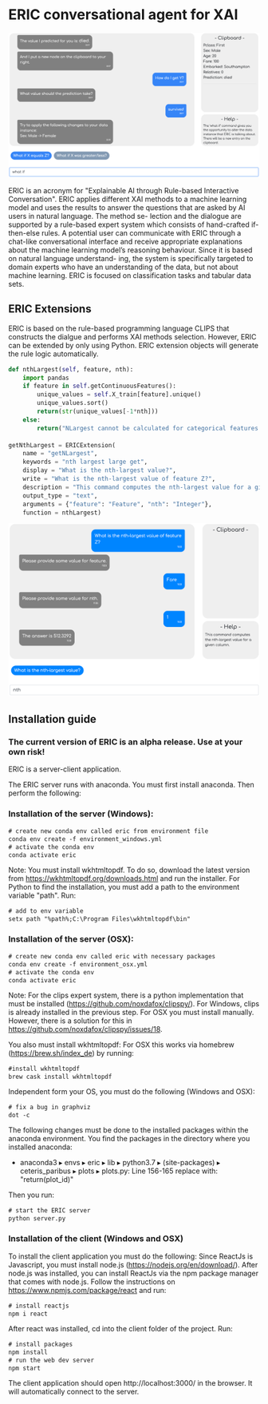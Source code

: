 # ERIC conversational agent for XAI

![interface](/ERIC_interface.png)

ERIC is an acronym for "Explainable AI through Rule-based Interactive Conversation". ERIC applies different XAI methods to a machine learning model and uses the results to answer the questions that are asked by AI users in natural language. The method se- lection and the dialogue are supported by a rule-based expert system which consists of hand-crafted if-then-else rules. A potential user can communicate with ERIC through a chat-like conversational interface and receive appropriate explanations about the machine learning model’s reasoning behaviour. Since it is based on natural language understand- ing, the system is specifically targeted to domain experts who have an understanding of the data, but not about machine learning. ERIC is focused on classification tasks and tabular data sets.

## ERIC Extensions

ERIC is based on the rule-based programming language CLIPS that constructs the dialgue and performs XAI methods selection. However, ERIC can be extended by only using Python. ERIC extension objects will generate the rule logic automatically.

```python
def nthLargest(self, feature, nth):
    import pandas
    if feature in self.getContinuousFeatures():
        unique_values = self.X_train[feature].unique()
        unique_values.sort()
        return(str(unique_values[-1*nth]))
    else:
        return("NLargest cannot be calculated for categorical features.")

getNthLargest = ERICExtension(
    name = "getNLargest", 
    keywords = "nth largest large get",
    display = "What is the nth-largest value?",
    write = "What is the nth-largest value of feature Z?",
    description = "This command computes the nth-largest value for a given column.",
    output_type = "text", 
    arguments = {"feature": "Feature", "nth": "Integer"}, 
    function = nthLargest)
```

![interface](/ERIC_extension.png)

## Installation guide

### The current version of ERIC is an alpha release. Use at your own risk! ###

ERIC is a server-client application. 

The ERIC server runs with anaconda. You must first install anaconda. Then perform the following:

### Installation of the server (Windows):

    # create new conda env called eric from environment file
    conda env create -f environment_windows.yml
    # activate the conda env
    conda activate eric

Note: You must install wkhtmltopdf. To do so, download the latest version from https://wkhtmltopdf.org/downloads.html and run the installer. For Python to find the installation, you must add a path to the environment variable "path". Run:
    
    # add to env variable
    setx path "%path%;C:\Program Files\wkhtmltopdf\bin" 

### Installation of the server (OSX):

    # create new conda env called eric with necessary packages
    conda env create -f environment_osx.yml
    # activate the conda env
    conda activate eric

Note: For the clips expert system, there is a python implementation that must be installed (https://github.com/noxdafox/clipspy/). For Windows, clips is already installed in the previous step. For OSX you must install manually. However, there is a solution for this in https://github.com/noxdafox/clipspy/issues/18. 
<!--The required files that are used in the solution can be found in the clips-6.3.0 folder in the project folder. -->

You also must install wkhtmltopdf: For OSX this works via homebrew (https://brew.sh/index_de) by running:
    
    #install wkhtmltopdf
    brew cask install wkhtmltopdf

Independent form your OS, you must do the following (Windows and OSX):

    # fix a bug in graphviz
    dot -c

The following changes must be done to the installed packages within the anaconda environment. You find the packages in the directory where you installed anaconda:
* anaconda3⁩ ▸ ⁨envs⁩ ▸ eric ▸ ⁨lib⁩ ▸ ⁨python3.7⁩ ▸ ⁨(site-packages)⁩ ▸ ⁨ceteris_paribus⁩ ▸ ⁨plots⁩ ▸ plots.py: Line 156-165 replace with: "return(plot_id)"
<!-- * anaconda3⁩ ▸ ⁨envs⁩ ▸ eric ▸ ⁨lib⁩ ▸ ⁨python3.7⁩ ▸ ⁨(site-packages⁩) ▸ ⁨shap⁩ ▸ ⁨plots⁩ ▸ force_matplotlib.py: Line 149 replace with: "if True:"-->

Then you run:
    
    # start the ERIC server
    python server.py

### Installation of the client (Windows and OSX)

To install the client application you must do the following:
Since ReactJs is Javascript, you must install node.js (https://nodejs.org/en/download/). After node.js was installed, you can install ReactJs via the npm package manager that comes with node.js. Follow the instructions on https://www.npmjs.com/package/react and run:

    # install reactjs
    npm i react
 
After react was installed, cd into the client folder of the project. Run: 

    # install packages
    npm install
    # run the web dev server
    npm start

The client application should open http://localhost:3000/ in the browser. It will automatically connect to the server.